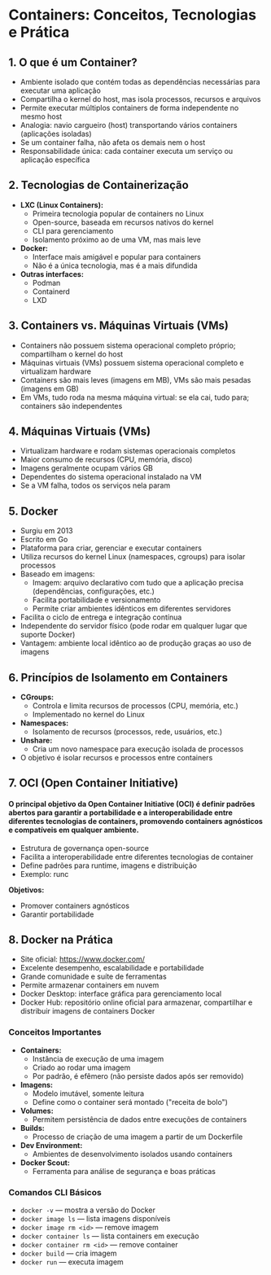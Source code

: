 

# Containers: Conceitos, Tecnologias e Prática

## 1. O que é um Container?

- Ambiente isolado que contém todas as dependências necessárias para executar uma aplicação
- Compartilha o kernel do host, mas isola processos, recursos e arquivos
- Permite executar múltiplos containers de forma independente no mesmo host
- Analogia: navio cargueiro (host) transportando vários containers (aplicações isoladas)
- Se um container falha, não afeta os demais nem o host
- Responsabilidade única: cada container executa um serviço ou aplicação específica

## 2. Tecnologias de Containerização

- **LXC (Linux Containers):**
    - Primeira tecnologia popular de containers no Linux
    - Open-source, baseada em recursos nativos do kernel
    - CLI para gerenciamento
    - Isolamento próximo ao de uma VM, mas mais leve
- **Docker:**
    - Interface mais amigável e popular para containers
    - Não é a única tecnologia, mas é a mais difundida
- **Outras interfaces:**
    - Podman
    - Containerd
    - LXD

## 3. Containers vs. Máquinas Virtuais (VMs)

- Containers não possuem sistema operacional completo próprio; compartilham o kernel do host
- Máquinas virtuais (VMs) possuem sistema operacional completo e virtualizam hardware
- Containers são mais leves (imagens em MB), VMs são mais pesadas (imagens em GB)
- Em VMs, tudo roda na mesma máquina virtual: se ela cai, tudo para; containers são independentes



## 4. Máquinas Virtuais (VMs)

- Virtualizam hardware e rodam sistemas operacionais completos
- Maior consumo de recursos (CPU, memória, disco)
- Imagens geralmente ocupam vários GB
- Dependentes do sistema operacional instalado na VM
- Se a VM falha, todos os serviços nela param



## 5. Docker

- Surgiu em 2013
- Escrito em Go
- Plataforma para criar, gerenciar e executar containers
- Utiliza recursos do kernel Linux (namespaces, cgroups) para isolar processos
- Baseado em imagens:
    - Imagem: arquivo declarativo com tudo que a aplicação precisa (dependências, configurações, etc.)
    - Facilita portabilidade e versionamento
    - Permite criar ambientes idênticos em diferentes servidores
- Facilita o ciclo de entrega e integração contínua
- Independente do servidor físico (pode rodar em qualquer lugar que suporte Docker)
- Vantagem: ambiente local idêntico ao de produção graças ao uso de imagens


## 6. Princípios de Isolamento em Containers

- **CGroups:**
    - Controla e limita recursos de processos (CPU, memória, etc.)
    - Implementado no kernel do Linux
- **Namespaces:**
    - Isolamento de recursos (processos, rede, usuários, etc.)
- **Unshare:**
    - Cria um novo namespace para execução isolada de processos
- O objetivo é isolar recursos e processos entre containers


## 7. OCI (Open Container Initiative)


#### O principal objetivo da Open Container Initiative (OCI) é definir padrões abertos para garantir a portabilidade e a interoperabilidade entre diferentes tecnologias de containers, promovendo containers agnósticos e compatíveis em qualquer ambiente.

- Estrutura de governança open-source
- Facilita a interoperabilidade entre diferentes tecnologias de container
- Define padrões para runtime, imagens e distribuição
- Exemplo: runc

**Objetivos:**
- Promover containers agnósticos
- Garantir portabilidade



## 8. Docker na Prática

- Site oficial: https://www.docker.com/
- Excelente desempenho, escalabilidade e portabilidade
- Grande comunidade e suíte de ferramentas
- Permite armazenar containers em nuvem
- Docker Desktop: interface gráfica para gerenciamento local
- Docker Hub: repositório online oficial para armazenar, compartilhar e distribuir imagens de containers Docker

### Conceitos Importantes
- **Containers:**
    - Instância de execução de uma imagem
    - Criado ao rodar uma imagem
    - Por padrão, é efêmero (não persiste dados após ser removido)
- **Imagens:**
    - Modelo imutável, somente leitura
    - Define como o container será montado ("receita de bolo")
- **Volumes:**
    - Permitem persistência de dados entre execuções de containers
- **Builds:**
    - Processo de criação de uma imagem a partir de um Dockerfile
- **Dev Environment:**
    - Ambientes de desenvolvimento isolados usando containers
- **Docker Scout:**
    - Ferramenta para análise de segurança e boas práticas

### Comandos CLI Básicos
- `docker -v` — mostra a versão do Docker
- `docker image ls` — lista imagens disponíveis
- `docker image rm <id>` — remove imagem
- `docker container ls` — lista containers em execução
- `docker container rm <id>` — remove container
- `docker build` — cria imagem
- `docker run` — executa imagem